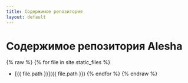 ```yaml
---
title: Содержимое репозитория
layout: default
---
```


# Содержимое репозитория Alesha

{% raw %}
{% for file in site.static_files %}
- [{{ file.path }}]({{ file.path }})
{% endfor %}
{% endraw %}

